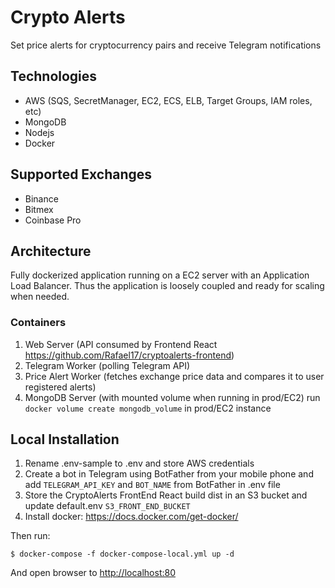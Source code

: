 # Crypto Alerts
Set price alerts for cryptocurrency pairs and receive Telegram notifications

## Technologies
* AWS (SQS, SecretManager, EC2, ECS, ELB, Target Groups, IAM roles, etc)
* MongoDB
* Nodejs
* Docker

## Supported Exchanges
* Binance
* Bitmex
* Coinbase Pro

## Architecture
Fully dockerized application running on a EC2 server with an Application Load Balancer. Thus the application is loosely coupled and ready for scaling when needed.

### Containers
1. Web Server (API consumed by Frontend React <https://github.com/Rafael17/cryptoalerts-frontend>)
2. Telegram Worker (polling Telegram API)
3. Price Alert Worker (fetches exchange price data and compares it to user registered alerts)
4. MongoDB Server (with mounted volume when running in prod/EC2) run `docker volume create mongodb_volume` in prod/EC2 instance

## Local Installation
1. Rename .env-sample to .env and store AWS credentials
2. Create a bot in Telegram using BotFather from your mobile phone and add `TELEGRAM_API_KEY` and `BOT_NAME` from BotFather in .env file
3. Store the CryptoAlerts FrontEnd React build dist in an S3 bucket and update default.env `S3_FRONT_END_BUCKET`
4. Install docker: <https://docs.docker.com/get-docker/>

Then run: 
```shell
$ docker-compose -f docker-compose-local.yml up -d
```
And open browser to <http://localhost:80>




